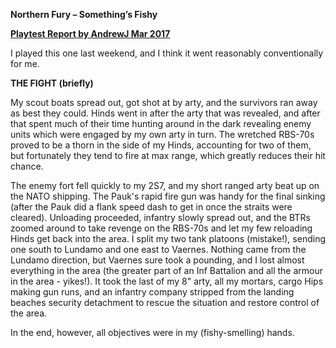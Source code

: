 **Northern Fury – Something’s Fishy**

**<u>Playtest Report by AndrewJ Mar 2017</u>**

I played this one last weekend, and I think it went reasonably
conventionally for me.

**THE FIGHT (briefly)**

My scout boats spread out, got shot at by arty, and the survivors ran
away as best they could. Hinds went in after the arty that was revealed,
and after that spent much of their time hunting around in the dark
revealing enemy units which were engaged by my own arty in turn. The
wretched RBS-70s proved to be a thorn in the side of my Hinds,
accounting for two of them, but fortunately they tend to fire at max
range, which greatly reduces their hit chance.

The enemy fort fell quickly to my 2S7, and my short ranged arty beat up
on the NATO shipping. The Pauk's rapid fire gun was handy for the final
sinking (after the Pauk did a flank speed dash to get in once the
straits were cleared). Unloading proceeded, infantry slowly spread out,
and the BTRs zoomed around to take revenge on the RBS-70s and let my few
reloading Hinds get back into the area. I split my two tank platoons
(mistake!), sending one south to Lundamo and one east to Vaernes.
Nothing came from the Lundamo direction, but Vaernes sure took a
pounding, and I lost almost everything in the area (the greater part of
an Inf Battalion and all the armour in the area - yikes!). It took the
last of my 8" arty, all my mortars, cargo Hips making gun runs, and an
infantry company stripped from the landing beaches security detachment
to rescue the situation and restore control of the area.

In the end, however, all objectives were in my (fishy-smelling) hands.
